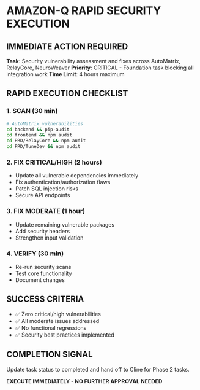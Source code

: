 # AMAZON-Q RAPID SECURITY EXECUTION

## IMMEDIATE ACTION REQUIRED

**Task**: Security vulnerability assessment and fixes across AutoMatrix, RelayCore, NeuroWeaver
**Priority**: CRITICAL - Foundation task blocking all integration work
**Time Limit**: 4 hours maximum

## RAPID EXECUTION CHECKLIST

### 1. SCAN (30 min)

```bash
# AutoMatrix vulnerabilities
cd backend && pip-audit
cd frontend && npm audit
cd PRD/RelayCore && npm audit
cd PRD/TuneDev && npm audit
```

### 2. FIX CRITICAL/HIGH (2 hours)

- Update all vulnerable dependencies immediately
- Fix authentication/authorization flaws
- Patch SQL injection risks
- Secure API endpoints

### 3. FIX MODERATE (1 hour)

- Update remaining vulnerable packages
- Add security headers
- Strengthen input validation

### 4. VERIFY (30 min)

- Re-run security scans
- Test core functionality
- Document changes

## SUCCESS CRITERIA

- ✅ Zero critical/high vulnerabilities
- ✅ All moderate issues addressed
- ✅ No functional regressions
- ✅ Security best practices implemented

## COMPLETION SIGNAL

Update task status to completed and hand off to Cline for Phase 2 tasks.

**EXECUTE IMMEDIATELY - NO FURTHER APPROVAL NEEDED**
